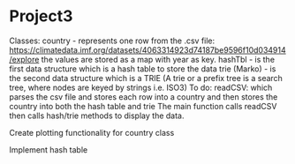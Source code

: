 # Project3
Classes:
  country - represents one row from the .csv file:  https://climatedata.imf.org/datasets/4063314923d74187be9596f10d034914/explore
    the values are stored as a map with year as key.
  hashTbl - is the first data structure which is a hash table to store the data
  trie (Marko) - is the second data structure which is a TRIE (A trie or a prefix tree is a search tree, where nodes are keyed by strings i.e. ISO3)
To do:
readCSV: which parses the csv file and stores each row into a country and then stores the country into both the hash table and trie
The main function calls readCSV then calls hash/trie methods to display the data.

Create plotting functionality for country class

Implement hash table
